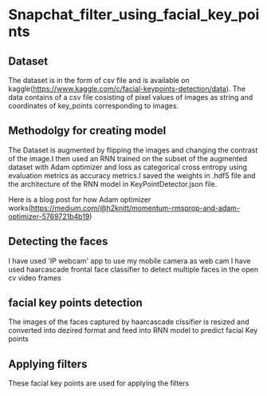 # Snapchat_filter_using_facial_key_points

## Dataset 
The dataset is in the form of csv file and is available on kaggle(https://www.kaggle.com/c/facial-keypoints-detection/data).
The data contains of a csv file cosisting of pixel values of images as string and coordinates of key_points corresponding to images.

## Methodolgy for creating model
The Dataset is augmented by flipping the images and changing the contrast of the image.I then used an RNN trained on the subset of the augmented dataset with Adam optimizer and loss as categorical cross entropy using evaluation metrics as accuracy metrics.I saved the weights in .hdf5 file and the architecture of the RNN model in 
KeyPointDetector.json file.

Here is a blog post for how Adam optimizer works(https://medium.com/@h2knitt/momentum-rmsprop-and-adam-optimizer-5769721b4b19)
## Detecting the faces
I have used 'IP webcam' app to use my mobile camera as web cam 
I have used haarcascade frontal face classifier to detect multiple faces in the open cv video frames

## facial key points detection 
The images of the faces captured by haarcascade clssifier is resized and converted into dezired format and feed into RNN model to predict facial Key points

## Applying filters
These facial key points are used for applying the filters 
